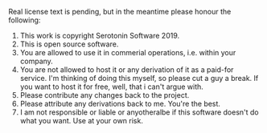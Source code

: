 Real license text is pending, but in the meantime please honour the following:

1. This work is copyright Serotonin Software 2019.
2. This is open source software.
3. You are allowed to use it in commerial operations, i.e. within your company.
4. You are not allowed to host it or any derivation of it as a paid-for service. I'm thinking of doing this myself, so please cut a guy a break. If you want to host it for free, well, that i can't argue with.
5. Please contribute any changes back to the project.
6. Please attribute any derivations back to me. You're the best.
7. I am not responsible or liable or anyotheralbe if this software doesn't do what you want. Use at your own risk.
